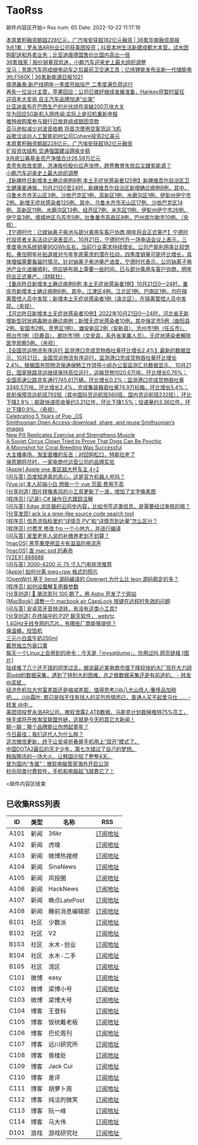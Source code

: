 # TaoRss

邮件内容区开始>
Rss num: 65  Date: 2022-10-22 11:17:16 <br/>

<a href='https://36kr.com/p/1967611933035656'>本周累积融资额超228亿元，广汽埃安获超182亿元融资 | 36氪华南融资周报</a><br/>
<a href='https://36kr.com/p/1968200051707011'>9点1氪｜罗永浩AR创业公司获美团投资；抖音本地生活新建成都大本营，试水团购配送和外卖业务；比亚迪唐德国售价比国内高出一倍</a><br/>
<a href='https://36kr.com/p/1967581427534725'>36氪独家 | 股价销量双低迷，小鹏汽车迎来史上最大组织调整</a><br/>
<a href='https://36kr.com/p/1967220801309569'>宝马：氢能汽车将成继电动车之后最前卫交通工具；亿纬锂能发布全新一代储能电池LF560K | 36氪新能源日报1021</a><br/>
<a href='https://36kr.com/newsflashes/1968298135686277'>盛德鑫泰:新产线明年一季度开始投产 二季度满负荷运行</a><br/>
<a href='https://36kr.com/newsflashes/1968287635950470'>再失一位设计主管，苹果回应：公司已做好继续发展准备，Hankey将暂时留任</a><br/>
<a href='https://36kr.com/newsflashes/1968283284475011'>迎百年大变局 自主汽车品牌加速“出海”</a><br/>
<a href='https://36kr.com/newsflashes/1968280259857281'>比亚迪宣布在巴西生产的光伏组件突破200万块大关</a><br/>
<a href='https://36kr.com/newsflashes/1968256377769095'>华为回应5G新机入网传闻:实际上是旧机重新申报</a><br/>
<a href='https://36kr.com/newsflashes/1968254532177026'>推特收购案参与银行已放弃组成银团贷款</a><br/>
<a href='https://36kr.com/newsflashes/1968249518902150'>亚马逊拟减少对波音依赖 将首次使用空客货运飞机</a><br/>
<a href='https://36kr.com/newsflashes/1968245372275585'>谷歌洽谈向人工智能初创公司Cohere投资2亿美元</a><br/>
<a href='https://36kr.com/newsflashes/1968242537204615'>本周累积融资额超228亿元，广汽埃安获超182亿元融资</a><br/>
<a href='https://36kr.com/newsflashes/1968225475939457'>扩投资优结构 交通强国建设蹄疾步稳</a><br/>
<a href='https://36kr.com/newsflashes/1968218101501056'>9月底公募基金资产净值合计26.59万亿元</a><br/>
<a href='https://36kr.com/newsflashes/1968196826107009'>卖壳失败改卖房，洪涛股份股价应声涨停，跨界教育失败后又蹭氢能源？</a><br/>
<a href='https://36kr.com/newsflashes/1968167025331075'>小鹏汽车迎来史上最大组织调整</a><br/>
<a href='https://finance.sina.cn/7x24/2022-10-22/detail-imqmmthc1721181.d.html'>【新疆昨日新增本土确诊病例8例 本土无症状感染者125例】新疆维吾尔自治区卫生健康委通报，10月21日0至24时，新疆维吾尔自治区新增确诊病例8例，其中，乌鲁木齐市天山区3例、沙依巴克区1例、高新区1例、水磨沟区1例，伊犁州伊宁市2例。新增无症状感染者125例，其中，乌鲁木齐市天山区17例、沙依巴克区14例、高新区11例、水磨沟区13例、经开区7例、米东区11例，伊犁州伊宁市26例、伊宁县3例，塔城地区乌苏市5例，吐鲁番市高昌区8例，巴州库尔勒市10例。（央视）</a><br/>
<a href='2835472'>【宁德时代：已就钠离子电池与部分乘用车客户协商 明年将会正式量产】宁德时代投资者关系活动记录表显示，10月21日，宁德时代在一场电话会议上表示，三季度电池系统销量90GWh左右，当前行业需求持续增长、公司产能利用率比较饱和，叠加明年补贴退坡对今年年底需求的潜在拉动，四季度销量可能环比增长，具体增幅需要看届时情况。针对钠离子电池量产进度，宁德时代表示，公司钠离子电池产业化进展顺利，供应链布局上需要一些时间，已与部分乘用车客户协商，明年将会正式量产。（财联社）</a><br/>
<a href='https://finance.sina.cn/7x24/2022-10-22/detail-imqmmthc1719664.d.html'>【重庆昨日新增本土确诊病例6例 本土无症状感染者1例】10月21日0—24时，重庆市新增本土确诊病例6例，其中，江津区4例、江北区1例、巴南区1例，均在隔离管控人员中发现；新增本土无症状感染者1例（渝北区），在隔离管控人员中发现。（央视）</a><br/>
<a href='https://finance.sina.cn/7x24/2022-10-22/detail-imqmmthc1719109.d.html'>【河北昨日新增本土无症状感染者10例】2022年10月21日0—24时，河北省无新增新型冠状病毒肺炎确诊病例；新增无症状感染者10例，其中保定市5例（曲阳县2例、安国市2例、竞秀区1例）、雄安新区2例（安新县）、沧州市1例（任丘市）、邢台市1例（巨鹿县）、廊坊市1例（文安县，系外省来冀人员）。无症状感染者解除医学观察5例。（央视）</a><br/>
<a href='2835446'>【全国货运物流有序运行 监测港口完成货物吞吐量环比增长2.4%】最新的数据显示，10月21日，全国货运物流有序运行，监测港口完成货物吞吐量环比增长2.4%。根据国务院物流保通保畅工作领导小组办公室监测汇总数据显示， 10月21日，国家铁路货运继续保持高位运行，运输货物1020.6万吨，环比增长0.76%；全国高速公路货车通行745.61万辆，环比增长0.2%；监测港口完成货物吞吐量3340.5万吨，环比增长2.4%，完成集装箱吞吐量74.9万标箱，环比增长5.4%；民航保障货运航班792班（其中国际货运航班560班，国内货运航班232班），环比下降2.8%；邮政快递揽收量约3.21亿件，环比下降1.5%；投递量约3.36亿件，环比下降0.9%。（央视）</a><br/>
<a href='https://blog.system76.com/post/celebrating-5-years-of-pop_os/'>Celebrating 5 Years of Pop _OS</a><br/>
<a href='https://www.si.edu/openaccess'>Smithsonian Open Access-download, share, and reuse Smithsonian’s images</a><br/>
<a href='https://scitechdaily.com/new-pill-replicates-exercise-and-strengthens-muscle/'>New Pill Replicates Exercise and Strengthens Muscle</a><br/>
<a href='https://www.atlasobscura.com/articles/dog-telepathy'>A Soviet Circus Clown Tried to Prove That Dogs Can Be Psychic</a><br/>
<a href='https://hakaimagazine.com/features/a-moonshot-for-coral-breeding-was-successful/'>A Moonshot for Coral Breeding Was Successful</a><br/>
<a href='https://mp.weixin.qq.com/s/fvD7PclP-Wuem8FwbwBtrw'>大主播串场，淘宝直播的反击；对回购松口，特斯拉老了</a><br/>
<a href='https://mp.weixin.qq.com/s/HJhCyI7eOTA5JAMgwJX54w'>保质期将尽时，一家电商代运营公司的品牌实验</a><br/>
<a href='https://www.v2ex.com/t/888904#reply0'>[Apple] Apple one 美区超大杯车主 4=2</a><br/>
<a href='https://www.v2ex.com/t/888903#reply2'>[问与答] 百度知道真的恶心，这是官方机器人号吗？</a><br/>
<a href='https://www.v2ex.com/t/888901#reply2'>[Vue.js] 本人前端小白,想做一个 vue 页面,费用不高</a><br/>
<a href='https://www.v2ex.com/t/888900#reply1'>[分享创造] 图片转像素风的小工具更新了一波，增加了文字像素图</a><br/>
<a href='https://www.v2ex.com/t/888897#reply0'>[程序员] [记录]-C# 操作日志跟踪注解</a><br/>
<a href='https://www.v2ex.com/t/888896#reply2'>[问与答] Edge 浏览器的云同步内容，比如书签这类信息，是需要经过审核的嘛？</a><br/>
<a href='https://www.v2ex.com/t/888894#reply0'>[分享发现] ack is a grep-like source code search tool</a><br/>
<a href='https://www.v2ex.com/t/888893#reply1'>[程序员] 信息流指标里的“详情页 PV”和“详情页到达量”怎么区分？</a><br/>
<a href='https://www.v2ex.com/t/888892#reply3'>[程序员] 付费求 修改 frp 一个小地方，并进行编译</a><br/>
<a href='https://www.v2ex.com/t/888891#reply9'>[问与答] 家里老年人说的补缴养老划不划算？</a><br/>
<a href='https://www.v2ex.com/t/888890#reply2'>[macOS] 黑苹果使用显卡有滋滋的电流声</a><br/>
<a href='https://www.v2ex.com/t/888889#reply3'>[macOS] 查 mac ssd 的寿命</a><br/>
<a href='https://www.v2ex.com/t/888888#reply33'>[V2EX] 888888</a><br/>
<a href='https://www.v2ex.com/t/888887#reply7'>[问与答] 3000-4200 元 75 寸入门电视求推荐</a><br/>
<a href='https://www.v2ex.com/t/888885#reply3'>[Apple] 如何分离 jpeg+raw 格式的照片</a><br/>
<a href='https://www.v2ex.com/t/888884#reply3'>[OpenWrt] 基于 lienol 源码编译的 Openwrt 为什么比 leon 源码稳定的多？</a><br/>
<a href='https://www.v2ex.com/t/888883#reply0'>[程序员] 如何设置解复用器参数</a><br/>
<a href='https://www.v2ex.com/t/888882#reply4'>[分享创造] 🎉 潮流周刊 100 期了，用 Astro 开发了个网站</a><br/>
<a href='https://www.v2ex.com/t/888879#reply0'>[MacBook] 请教一个 macbook air CapsLock 按键在远程时失效的问题</a><br/>
<a href='https://www.v2ex.com/t/888878#reply12'>[问与答] 安卓蓝牙音频流转，有没有这类小工具?</a><br/>
<a href='https://www.v2ex.com/t/888877#reply2'>[分享创造] 在终端中的 P2P 聊天软件， webrtc</a><br/>
<a href='http://www.newsmth.net/nForum/article/Entrepreneur/684656'>1.4GHz无线专网的芯片，有哪些厂商能够提供？</a><br/>
<a href='http://www.newsmth.net/nForum/article/SecondMarket/2070155'>保温桶，绞馅机</a><br/>
<a href='http://www.newsmth.net/nForum/article/SecondMarket/2070150'>三元小白盒牛奶250ml</a><br/>
<a href='http://www.newsmth.net/nForum/article/SecondMarket/2070146'>戴思独立包装口罩</a><br/>
<a href='https://weibo.com/1088413295/Mbs54BCy4'>每天一个Linux上会用到的命令：今天是「mysqldump」，你用过吗 网页链接 [图片]</a><br/>
<a href='https://weibo.com/1497035431/MbsRVCxAh'>陆续推了几个还不错的同学过去，据说最近某电商市值下降较快的大厂现在大力研究pdd的数据采集，遇到了特别大的困难，总之做数据采集还是有前途的。 - 转发 @梁斌...</a><br/>
<a href='https://weibo.com/1497035431/Mbs4L7H0A'>经济危机拉大穷富差距还是缩减差距，值得思考//@八大山债人:奢侈品加税吧。。。//@霜叶: 那只是挡不住有钱人的买包热情而已，普通人买不起爱马仕…… - 转发 @中...</a><br/>
<a href='https://mp.weixin.qq.com/s/z2C4c98KxJErOfZNaf7MsA'>美团领投罗永浩AR公司，微软泄露2.4TB数据，马斯克计划裁掉推特75%员工，快手或将开放淘宝联盟外链，这就是今天的其它大新闻！</a><br/>
<a href='https://mp.weixin.qq.com/s/n82JKx3Lb5Lc55fGULZ-Lg'>聊一聊：哪个品牌能让你想起童年？</a><br/>
<a href='https://mp.weixin.qq.com/s/Eu_fqZVZebNg_GemOT6Acw'>今日最佳：我们这代人为什么胖？</a><br/>
<a href='https://mp.weixin.qq.com/s/5VudGPD8PKyCQu7OD-du7Q'>这次微信更新，终于让安卓折叠屏手机用上“双开”模式了。</a><br/>
<a href='https://mp.weixin.qq.com/s/IZ_P49Fe38yv3pbGsZbuNA'>中国DOTA2最后的天才少年，第七次错过了自己的梦想。</a><br/>
<a href='https://mp.weixin.qq.com/s/ABmJcydwAnQQC3pTSWvCKA'>韩版腾讯的一场大火，让韩国沦陷了整整4天。</a><br/>
<a href='https://mp.weixin.qq.com/s/AFOjVi1iuCH5k-bZh1Ua1g'>曾为国内“专属”：微软电脑管家海外开启公测</a><br/>
<a href='https://mp.weixin.qq.com/s/CZsqpm2Dw-8icyivP1ofQQ'>秒杀同类付费软件，手机和电脑起飞就靠它了！</a><br/>


<邮件内容区结束

## 已收集RSS列表

| ID | 类型 | 名称  | RSS  |
| -- | -- | -- | -- | 
| A101  | 新闻 | 36kr | [订阅地址](https://www.36kr.com/feed) |
| A102  | 新闻 | 虎嗅 | [订阅地址](https://www.huxiu.com/rss/0.xml) |
| A103  | 新闻 | 微博热搜榜 | [订阅地址](https://rsshub.app/weibo/search/hot) |
| A104  | 新闻 | SinaNews | [订阅地址](https://sina-news.vercel.app/rss.xml) |
| A105  | 新闻 | 风投圈 | [订阅地址](https://crazy.capital/feed) |
| A106  | 新闻 | HackNews | [订阅地址](https://news.ycombinator.com/rss) |
| A107  | 新闻 | 晚点LatePost | [订阅地址](https://api.feeddd.org/feeds/6121d8a451e2511a8279faaf) |
| A108  | 新闻 | 睡前消息编辑部 | [订阅地址](https://api.feeddd.org/feeds/612320c451e2511a827a11d6) |
| B101  | 社区 | 少数派 | [订阅地址](https://sspai.com/feed) |
| B102  | 社区 | V2  | [订阅地址](http://www.v2ex.com/index.xml) |
| B103  | 社区 | 水木-创业  | [订阅地址](https://www.mysmth.net/nForum/rss/board-Entrepreneur) |
| B104  | 社区 | 水木-二手 | [订阅地址](https://www.mysmth.net/nForum/rss/board-SecondMarket) |
| B105  | 社区 | 湾区 | [订阅地址](https://wanqu.co/feed/) |
| C101  | 微博 | easy | [订阅地址](https://rsshub.app/weibo/user/1088413295) |
| C102  | 微博 | 梁博小号 | [订阅地址](https://rsshub.app/weibo/user/2131170823) |
| C103  | 微博 | 梁博大号 | [订阅地址](https://rsshub.app/weibo/user/1497035431) |
| C104  | 博客 | 王登科 | [订阅地址](https://greatdk.com/feed) |
| C105  | 博客 | 饭统戴老板 | [订阅地址](https://api.feeddd.org/feeds/6131b9e01269c358aa0df19e) |
| C106  | 博客 | 巴伦周刊 | [订阅地址](https://api.feeddd.org/feeds/6131b5301269c358aa0dec2e) |
| C107  | 博客 | 远川研究所 | [订阅地址](https://api.feeddd.org/feeds/616102e99b888e41f5cb64fb) |
| C108  | 博客 | 兽楼处 | [订阅地址](https://api.feeddd.org/feeds/6131e1421269c358aa0e1b6b) |
| C109  | 博客 | Jack Cui | [订阅地址](https://api.feeddd.org/feeds/613381f91269c358aa0eabc9) |
| C110  | 博客 | 差评 | [订阅地址](https://api.feeddd.org/feeds/6110783449ef7514d0b91ae1) |
| C111  | 博客 | 胡萝卜周 | [订阅地址](https://api.feeddd.org/feeds/613381f91269c358aa0eab79) |
| C112  | 博客 | 纯洁的微笑 | [订阅地址](http://www.ityouknow.com/feed.xml) |
| C113  | 博客 | 阮一峰 | [订阅地址](https://feeds.feedburner.com/ruanyifeng) |
| C114  | 博客 | 马大伟 | [订阅地址](https://www.bmpi.dev/index.xml) |
| D101  | 游戏 | 游戏研究社 | [订阅地址](https://api.feeddd.org/feeds/612328f851e2511a827a171f) |






